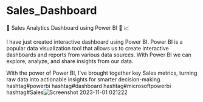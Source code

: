 # Sales_Dashboard

📅 Sales Analytics Dashboard using Power BI 📃 📈 

I have just created interactive dashboard using Power BI.
Power BI is a popular data visualization tool that allows us to create interactive dashboards and reports from various data sources. With Power BI we can explore, analyze, and share insights from our data.

With the power of Power BI, I've brought together key Sales metrics, turning raw data into actionable insights for smarter decision-making.
hashtag#powerbi hashtag#dashboard hashtag#microsoftpowerbi hashtag#Sales![Screenshot 2023-11-01 021222](https://github.com/shalutha1/Sales_Dashboard/assets/90474520/4ccb211a-e7fb-4006-8e55-c40f6390c966)
